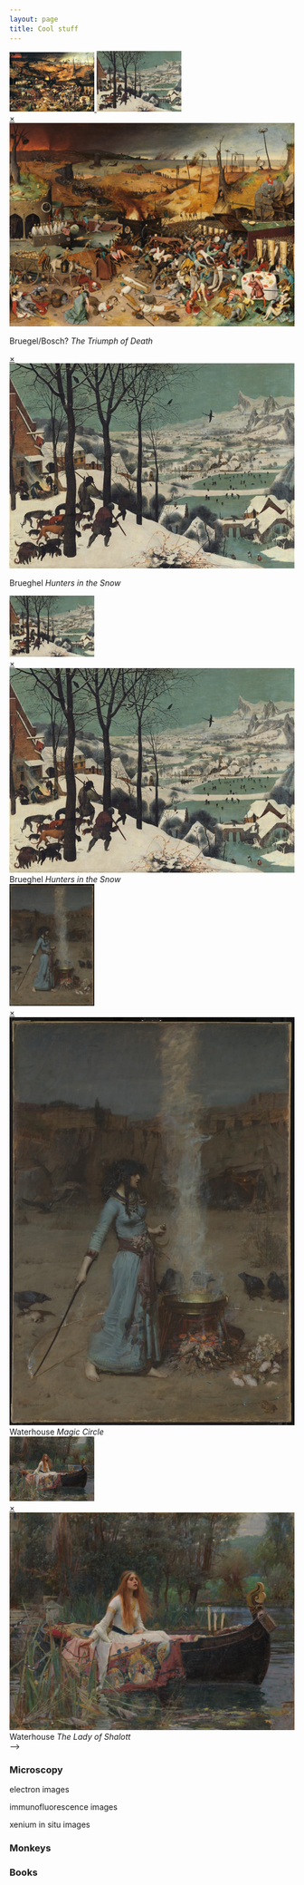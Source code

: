 ```yaml
---
layout: page
title: Cool stuff
---
```

<!-- Container -->
<div class="thumbnail-container">
  <a href="#popupA">
    <img src="/thumbnail/Brueghel-the-triumph-of-death.jpg" alt="Thumbnail A" width="150">
  </a>
  <a href="#popupB">
    <img src="/images/Brueghel_hunters_in_the_snow.jpg" alt="Thumbnail B" width="150">
  </a>
</div>

<!-- Images -->
<div id="popupA" class="overlay">
  <a class="close" href="#">×</a>
  <div class="popup-content">
    <img src="/images/The_Triumph_of_Death_by_Pieter_Bruegel_the_Elder.jpg" alt="Full-size Image A">
    <p class="popup-text">Bruegel/Bosch? <em>The Triumph of Death</em></p>
  </div>
</div>

<div id="popupB" class="overlay">
  <a class="close" href="#">×</a>
  <img src="/images/Brueghel_hunters_in_the_snow.jpg" alt="Full-size Image B">
  <p class="popup-text">Brueghel <em>Hunters in the Snow</em></p>
</div>

<!-- A 
  <a href="#popupA">
    <img src="/thumbnail/Brueghel-the-triumph-of-death.jpg" alt="Thumbnail A" width="150">
  </a>

  <div id="popupA" class="overlay">
    <a class="close" href="#">×</a>
    <img src="/images/The_Triumph_of_Death_by_Pieter_Bruegel_the_Elder.jpg" alt="Full-size Image A">
    <p>Bruegel/Bosch? <em>The Triumph of Death</em></p>
  </div>

<!-- B -->
  <a href="#popupB">
  <img src="/images/Brueghel_hunters_in_the_snow.jpg" alt="Thumbnail B" width="150">
  </a>

<div id="popupB" class="overlay">
  <a class="close" href="#">×</a>
  <img src="/images/Brueghel_hunters_in_the_snow.jpg" alt="Full-size Image B">
   Brueghel <em>Hunters in the Snow</em>
</div>

<!-- C -->
  <a href="#popupC">
  <img src="/images/john_waterhouse_magic_circle.jpg" alt="Thumbnail C" width="150">
  </a>

<div id="popupC" class="overlay">
  <a class="close" href="#">×</a>
  <img src="/images/john_waterhouse_magic_circle.jpg" alt="Full-size Image C">
   Waterhouse <em>Magic Circle</em>
</div>
 
<!-- D -->
  <a href="#popupD">
  <img src="/images/john_waterhouse_lady_of_shalott.jpg" alt="Thumbnail D" width="150">
  </a>

<div id="popupD" class="overlay">
  <a class="close" href="#">×</a>
  <img src="/images/john_waterhouse_lady_of_shalott.jpg" alt="Full-size Image D">
   Waterhouse <em>The Lady of Shalott</em>
</div> -->
    
### Microscopy
electron images


immunofluorescence images


xenium in situ images

### Monkeys


### Books


<br>
<br>
<br>





